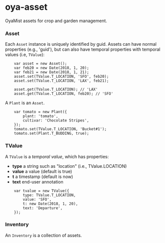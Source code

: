 # oya-asset
OyaMist assets for crop and garden management.

### Asset
Each `Asset` instance is uniquely identified by guid. 
Assets can have normal properties (e.g., 'guid'),
but can also have temporal properties with temporal values (i.e, `TValue`):

```JS
    var asset = new Asset();
    var feb20 = new Date(2018, 1, 20);
    var feb21 = new Date(2018, 1, 21);
    asset.set(TValue.T_LOCATION, 'SFO', feb20);
    asset.set(TValue.T_LOCATION, 'LAX', feb21);

    asset.get(TValue.T_LOCATION); // 'LAX'
    asset.get(TValue.T_LOCATION, feb20); // 'SFO'
```

A `Plant` is an `Asset`.

```JS
    var tomato = new Plant({
        plant: 'tomato',
        cultivar: 'Chocolate Stripes',
    });
    tomato.set(TValue.T_LOCATION, 'Bucket#1');
    tomato.set(Plant.T_BUDDING, true);
```

### TValue
A `TValue` is a <i>temporal value</i>, which has properties:

* **type** a string such as "location" (i.e., TValue.LOCATION)
* **value** a value (default is true)
* **t** a timestamp (default is now)
* **text** end-user annotation

```JS
    var tvalue = new TValue({
        type: TValue.T_LOCATION,
        value: 'SFO',
        t: new Date(2018, 1, 20),
        text: 'Departure',
    });
```

### Inventory
An `Inventory` is a collection of assets.

